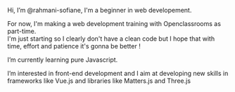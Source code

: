 Hi, I’m @rahmani-sofiane, I'm a beginner in web developement. 

For now, I'm making a web development training with Openclassrooms as part-time.</br>
I'm just starting so I clearly don't have a clean code but I hope that with time, effort and patience it's gonna be better ! 

I’m currently learning pure Javascript. 

I’m interested in front-end development and I aim at developing new skills in frameworks like Vue.js and libraries like Matters.js and Three.js 



<!---
rahmani-sofiane/rahmani-sofiane is a ✨ special ✨ repository because its `README.md` (this file) appears on your GitHub profile.
You can click the Preview link to take a look at your changes.
--->
